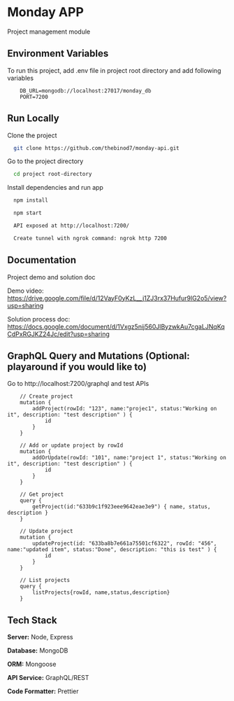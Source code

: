 # Monday APP

Project management module

## Environment Variables

To run this project, add .env file in project root directory and add following variables

```
    DB_URL=mongodb://localhost:27017/monday_db
    PORT=7200

```

## Run Locally

Clone the project

```bash
  git clone https://github.com/thebinod7/monday-api.git
```

Go to the project directory

```bash
  cd project root-directory
```

Install dependencies and run app

```bash
  npm install

  npm start

  API exposed at http://localhost:7200/

  Create tunnel with ngrok command: ngrok http 7200

```

## Documentation

Project demo and solution doc

Demo video:
https://drive.google.com/file/d/12VayF0yKzL__j1ZJ3rx37Hufur9lG2o5/view?usp=sharing

Solution process doc:
https://docs.google.com/document/d/1Vxgz5nij560JlByzwkAu7cgaLJNqKqCdPxRGJKZ24Jc/edit?usp=sharing

## GraphQL Query and Mutations (Optional: playaround if you would like to)

Go to http://localhost:7200/graphql and test APIs

```
    // Create project
    mutation {
        addProject(rowId: "123", name:"projec1", status:"Working on it", description: "test description" ) {
            id
        }
    }

    // Add or update project by rowId
    mutation {
        addOrUpdate(rowId: "101", name:"project 1", status:"Working on it", description: "test description" ) {
            id
        }
    }

    // Get project
    query {
        getProject(id:"633b9c1f923eee9642eae3e9") { name, status, description }
    }

    // Update project
    mutation {
        updateProject(id: "633ba8b7e661a75501cf6322", rowId: "456", name:"updated item", status:"Done", description: "this is test" ) {
            id
        }
    }

    // List projects
    query {
        listProjects{rowId, name,status,description}
    }

```

## Tech Stack

**Server:** Node, Express

**Database:** MongoDB

**ORM:** Mongoose

**API Service:** GraphQL/REST

**Code Formatter:** Prettier
